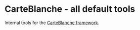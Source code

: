 CarteBlanche - all default tools
================================

Internal tools for the [CarteBlanche framework](https://github.com/php-carteblanche/carteblanche).